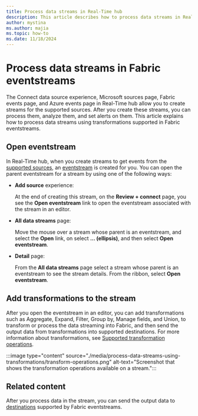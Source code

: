 ```yaml
---
title: Process data streams in Real-Time hub
description: This article describes how to process data streams in Real-Time hub. Process using transformations in eventstreams, add Eventhouse destination to send it to a KQL table and analyze it, and set alerts.
author: mystina
ms.author: majia
ms.topic: how-to
ms.date: 11/18/2024
---
```


# Process data streams in Fabric eventstreams 

The Connect data source experience, Microsoft sources page, Fabric events page, and Azure events page in Real-Time hub allow you to create streams for the supported sources. After you create these streams, you can process them, analyze them, and set alerts on them. This article explains how to process data streams using transformations supported in Fabric eventstreams.



## Open eventstream

In Real-Time hub, when you create streams to get events from the [supported sources](supported-sources.md), an [eventstream](../real-time-intelligence/event-streams/overview.md) is created for you. You can open the parent eventstream for a stream by using one of the following ways:

- **Add source** experience:

    At the end of creating this stream, on the **Review + connect** page, you see the **Open eventstream** link to open the eventstream associated with the stream in an editor.
  
- **All data streams** page:

    Move the mouse over a stream whose parent is an eventstream, and select the **Open** link, on select **... (ellipsis)**, and then select **Open eventstream**.

- **Detail** page:

    From the **All data streams** page select a stream whose parent is an eventstream to see the stream details. From the ribbon, select **Open eventstream**.  

## Add transformations to the stream

After you open the eventstream in an editor, you can add transformations such as Aggregate, Expand, Filter, Group by, Manage fields, and Union, to transform or process the data streaming into Fabric, and then send the output data from transformations into supported destinations. For more information about transformations, see [Supported transformation operations](../real-time-intelligence/event-streams/route-events-based-on-content.md#supported-operations).

:::image type="content" source="./media/process-data-streams-using-transformations/transform-operations.png" alt-text="Screenshot that shows the transformation operations available on a stream.":::

## Related content

After you process data in the stream, you can send the output data to [destinations](../real-time-intelligence/event-streams/add-manage-eventstream-destinations.md)  supported by Fabric eventstreams.
